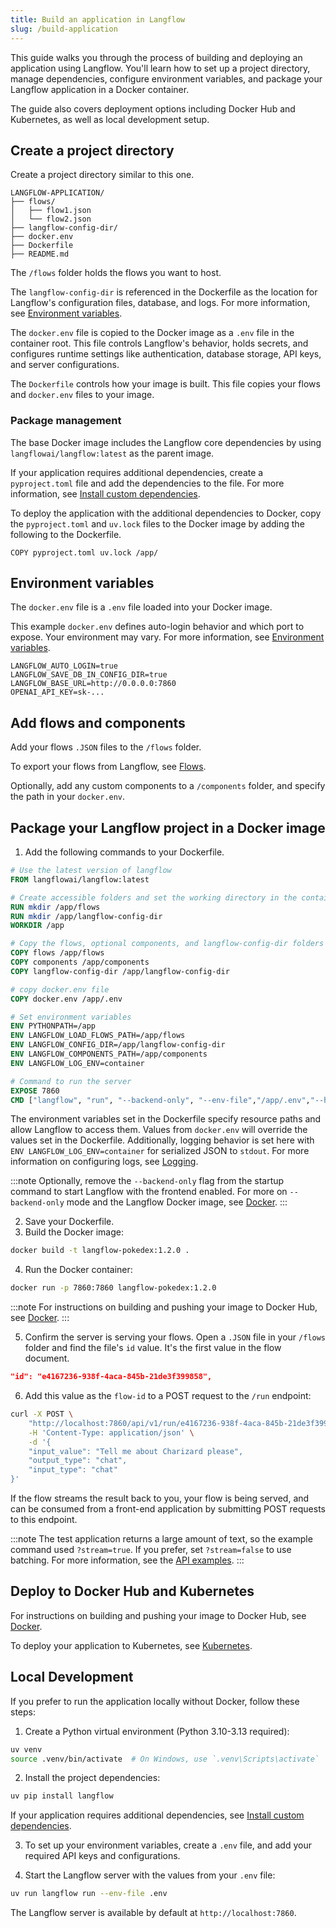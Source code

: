 ```yaml
---
title: Build an application in Langflow
slug: /build-application
---
```


This guide walks you through the process of building and deploying an application using Langflow.
You'll learn how to set up a project directory, manage dependencies, configure environment variables, 
and package your Langflow application in a Docker container. 

The guide also covers deployment options including Docker Hub and Kubernetes,
as well as local development setup.

## Create a project directory

Create a project directory similar to this one.

```text
LANGFLOW-APPLICATION/
├── flows/
│   ├── flow1.json
│   └── flow2.json
├── langflow-config-dir/
├── docker.env
├── Dockerfile
├── README.md
```

The `/flows` folder holds the flows you want to host.

The `langflow-config-dir` is referenced in the Dockerfile as the location for Langflow's configuration files, database, and logs. For more information, see [Environment variables](/environment-variables).

The `docker.env` file is copied to the Docker image as a `.env` file in the container root. This file controls Langflow's behavior, holds secrets, and configures runtime settings like authentication, database storage, API keys, and server configurations.

The `Dockerfile` controls how your image is built. This file copies your flows and `docker.env` files to your image.

### Package management

The base Docker image includes the Langflow core dependencies by using `langflowai/langflow:latest` as the parent image.

If your application requires additional dependencies, create a `pyproject.toml` file and add the dependencies to the file. For more information, see [Install custom dependencies](/install-custom-dependencies).

To deploy the application with the additional dependencies to Docker, copy the `pyproject.toml` and `uv.lock` files to the Docker image by adding the following to the Dockerfile.

```text
COPY pyproject.toml uv.lock /app/
```

## Environment variables

The `docker.env` file is a `.env` file loaded into your Docker image.

This example `docker.env` defines auto-login behavior and which port to expose. Your environment may vary. For more information, see [Environment variables](/environment-variables).

```text
LANGFLOW_AUTO_LOGIN=true
LANGFLOW_SAVE_DB_IN_CONFIG_DIR=true
LANGFLOW_BASE_URL=http://0.0.0.0:7860
OPENAI_API_KEY=sk-...
```

## Add flows and components

Add your flows `.JSON` files to the `/flows` folder.

To export your flows from Langflow, see [Flows](/Concepts/concepts-flows).

Optionally, add any custom components to a `/components` folder, and specify the path in your `docker.env`.

## Package your Langflow project in a Docker image

1. Add the following commands to your Dockerfile.

```dockerfile
# Use the latest version of langflow
FROM langflowai/langflow:latest

# Create accessible folders and set the working directory in the container
RUN mkdir /app/flows
RUN mkdir /app/langflow-config-dir
WORKDIR /app

# Copy the flows, optional components, and langflow-config-dir folders to the container
COPY flows /app/flows
COPY components /app/components
COPY langflow-config-dir /app/langflow-config-dir

# copy docker.env file
COPY docker.env /app/.env

# Set environment variables
ENV PYTHONPATH=/app
ENV LANGFLOW_LOAD_FLOWS_PATH=/app/flows
ENV LANGFLOW_CONFIG_DIR=/app/langflow-config-dir
ENV LANGFLOW_COMPONENTS_PATH=/app/components
ENV LANGFLOW_LOG_ENV=container

# Command to run the server
EXPOSE 7860
CMD ["langflow", "run", "--backend-only", "--env-file","/app/.env","--host", "0.0.0.0", "--port", "7860"]
```

The environment variables set in the Dockerfile specify resource paths and allow Langflow to access them. Values from `docker.env` will override the values set in the Dockerfile. Additionally, logging behavior is set here with `ENV LANGFLOW_LOG_ENV=container` for serialized JSON to `stdout`. For more information on configuring logs, see [Logging](/platform-logging).

:::note
Optionally, remove the `--backend-only` flag from the startup command to start Langflow with the frontend enabled.
For more on `--backend-only` mode and the Langflow Docker image, see [Docker](/deployment-docker).
:::

2. Save your Dockerfile.
3. Build the Docker image:
```bash
docker build -t langflow-pokedex:1.2.0 .
```
4. Run the Docker container:
```bash
docker run -p 7860:7860 langflow-pokedex:1.2.0
```

:::note
For instructions on building and pushing your image to Docker Hub, see [Docker](/deployment-docker).
:::

5. Confirm the server is serving your flows.
Open a `.JSON` file in your `/flows` folder and find the file's `id` value. It's the first value in the flow document.

```json
"id": "e4167236-938f-4aca-845b-21de3f399858",
```

6. Add this value as the `flow-id` to a POST request to the `/run` endpoint:

```bash
curl -X POST \
    "http://localhost:7860/api/v1/run/e4167236-938f-4aca-845b-21de3f399858?stream=true" \
    -H 'Content-Type: application/json' \
    -d '{
    "input_value": "Tell me about Charizard please",
    "output_type": "chat",
    "input_type": "chat"
}'
```

If the flow streams the result back to you, your flow is being served, and can be consumed from a front-end application by submitting POST requests to this endpoint.

:::note
The test application returns a large amount of text, so the example command used `?stream=true`. If you prefer, set `?stream=false` to use batching. For more information, see the [API examples](/api-reference-api-examples#run-flow).
:::

## Deploy to Docker Hub and Kubernetes

For instructions on building and pushing your image to Docker Hub, see [Docker](/deployment-docker).

To deploy your application to Kubernetes, see [Kubernetes](/deployment-kubernetes).

## Local Development

If you prefer to run the application locally without Docker, follow these steps:

1. Create a Python virtual environment (Python 3.10-3.13 required):
```bash
uv venv
source .venv/bin/activate  # On Windows, use `.venv\Scripts\activate`
```

2. Install the project dependencies:
```bash
uv pip install langflow
```

If your application requires additional dependencies, see [Install custom dependencies](/install-custom-dependencies).

3. To set up your environment variables, create a `.env` file, and add your required API keys and configurations.

4. Start the Langflow server with the values from your `.env` file:
```bash
uv run langflow run --env-file .env
```

The Langflow server is available by default at `http://localhost:7860`.


